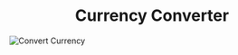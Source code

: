 <h1 align="center"> Currency Converter </h1>

<img align="center" src="https://github.com/leozende/coin-exchange/assets/13819826/1173ce5c-7ec4-48ad-8593-c413b019f512" alt="Convert Currency">
